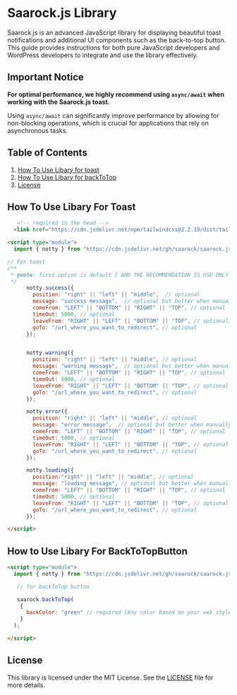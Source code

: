 # Saarock.js Library

Saarock.js is an advanced JavaScript library for displaying beautiful toast notifications and additional UI components such as the back-to-top button. This guide provides instructions for both pure JavaScript developers and WordPress developers to integrate and use the library effectively.

## Important Notice

**For optimal performance, we highly recommend using `async/await` when working with the Saarock.js toast.**

Using `async/await` can significantly improve performance by allowing for non-blocking operations, which is crucial for applications that rely on asynchronous tasks.

## Table of Contents

1. [How To Use Libary for toast](#how-to-use-libary-for-toast)
2. [How To Use Libary for backToTop](#how-to-use-libary-for-backToTopButton)
3. [License](#license)


## How To Use Libary For Toast
```html
   <!-- required in the head -->
  <link href="https://cdn.jsdelivr.net/npm/tailwindcss@2.2.19/dist/tailwind.min.css" rel="stylesheet">
```

```html
<script type="module">
  import { notty } from "https://cdn.jsdelivr.net/gh/saarock/saarock.js@main/dist/index.js";

// For toast 
/**
 * @note: first option is default [ AND THE RECOMMENDATION IS USE ONLY ONE position for better experience on small devices ]
 */
      notty.success({
        position: "right" || "left" || "middle",  // optional
        message: "success message",  // optional but better when manually added
        comeFrom: "LEFT" || "BOTTOM" || "RIGHT" || "TOP", // optional
        timeOut: 5000, // optional
        leaveFrom: "RIGHT" || "LEFT" || "BOTTOM" || "TOP", // optional,
        goTo: "/url_where_you_want_to_redirect", // optional
      });


      notty.warning({
        position: "right" || "left" || "middle", // optional
        message: "warning message",  // optional but better when manually added
        comeFrom: "LEFT" || "BOTTOM" || "RIGHT" || "TOP", // optional
        timeOut: 5000, // optional
        leaveFrom: "RIGHT" || "LEFT" || "BOTTOM" || "TOP", // optional
        goTo: "/url_where_you_want_to_redirect", // optional
      });

      notty.error({
        position: "right" || "left" || "middle", // optional
        message: "error message",  // optional but better when manually added
        comeFrom: "LEFT" || "BOTTOM" || "RIGHT" || "TOP", // optional
        timeOut: 5000, // optional
        leaveFrom: "RIGHT" || "LEFT" || "BOTTOM" || "TOP", // optional
        goTo: "/url_where_you_want_to_redirect", // optional
      });

      notty.loading({
        position:"right" || "left" || "middle", // optional
        message: "loading message", // optional but better when manually added
        comeFrom: "LEFT" || "BOTTOM" || "RIGHT" || "TOP", // optional
        timeOut: 5000, // optional
        leaveFrom: "RIGHT" || "LEFT" || "BOTTOM" || "TOP", // optional
        goTo: "/url_where_you_want_to_redirect", // optional
      });

</script>
```

## How to Use Libary For BackToTopButton
```html 
<script type="module">
  import { notty } from "https://cdn.jsdelivr.net/gh/saarock/saarock.js@main/dist/index.js";

   // for backToTop button

   saarock.backToTop(
    {
      backColor: "green" // required [Any color based on your web style]
    }
  );

</script>
```
## License

This library is licensed under the MIT License. See the [LICENSE](./LICENSE) file for more details.
